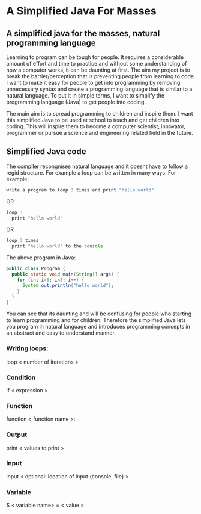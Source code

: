 # A Simplified Java For Masses
## A simplified java for the masses, natural programming language

Learning to program can be tough for people. It requires a considerable amount of effort and time to
practice and without some understanding of how a computer works, it can be daunting at first. The
aim my project is to break the barrier/perception that is preventing people from learning to code. I
want to make it easy for people to get into programming by removing unnecessary syntax and create
a programming language that is similar to a natural language. To put it in simple terms, I want to
simplify the programming language (Java) to get people into coding.


The main aim is to spread programming to children and inspire them. I want this simplified Java to be
used at school to teach and get children into coding. This will inspire them to become a computer
scientist, innovator, programmer or pursue a science and engineering related field in the future.


## Simplified Java code
The compiler recongnises natural language and it doesnt have to follow a regid structure. For example a loop can be written in many ways. For example:

```javascript
write a program to loop 3 times and print "hello world"
```

OR
```javascript
loop 3
  print "hello world"
```
OR

```javascript
loop 3 times
  print "hello world" to the console
```
The above program in Java:

```java
public class Program {
  public static void main(String[] args) {
    for (int i=0; i<3; i++) {
      System.out.println("hello world");
    }
  }
}
```
You can see that its daunting and will be confusing for people who starting to learn programming and for children. Therefore the simplified Java lets you program in natural language and introduces programming concepts in an abstract and easy to understand manner.


### Writing loops:
loop &lt; number of iterations &gt;

### Condition
if &lt; expression &gt;

### Function
function &lt; function name &gt;:

### Output
print &lt; values to print &gt;

### Input
input &lt; optional: location of input {console, file} &gt;

### Variable
$ &lt; variable name> = &lt; value &gt;
